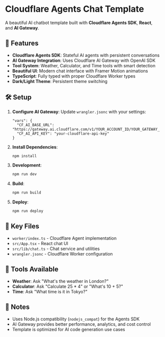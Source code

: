 # Cloudflare Agents Chat Template

A beautiful AI chatbot template built with **Cloudflare Agents SDK**, **React**, and **AI Gateway**.

## 🚀 Features

- **Cloudflare Agents SDK**: Stateful AI agents with persistent conversations
- **AI Gateway Integration**: Uses Cloudflare AI Gateway with OpenAI SDK
- **Tool System**: Weather, Calculator, and Time tools with smart detection
- **Beautiful UI**: Modern chat interface with Framer Motion animations
- **TypeScript**: Fully typed with proper Cloudflare Worker types
- **Dark/Light Theme**: Persistent theme switching

## 🛠 Setup

1. **Configure AI Gateway**: Update `wrangler.jsonc` with your settings:
   ```jsonc
   "vars": {
     "CF_AI_BASE_URL": "https://gateway.ai.cloudflare.com/v1/YOUR_ACCOUNT_ID/YOUR_GATEWAY_ID/openai",
     "CF_AI_API_KEY": "your-cloudflare-api-key"
   }
   ```

2. **Install Dependencies**:
   ```bash
   npm install
   ```

3. **Development**:
   ```bash
   npm run dev
   ```

4. **Build**:
   ```bash
   npm run build
   ```

5. **Deploy**:
   ```bash
   npm run deploy
   ```

## 🎯 Key Files

- `worker/index.ts` - Cloudflare Agent implementation
- `src/App.tsx` - React chat UI
- `src/lib/chat.ts` - Chat service and utilities
- `wrangler.jsonc` - Cloudflare Worker configuration

## 🔧 Tools Available

- **Weather**: Ask "What's the weather in London?"
- **Calculator**: Ask "Calculate 25 * 4" or "What's 10 + 5?"
- **Time**: Ask "What time is it in Tokyo?"

## 📝 Notes

- Uses Node.js compatibility (`nodejs_compat`) for the Agents SDK
- AI Gateway provides better performance, analytics, and cost control
- Template is optimized for AI code generation use cases